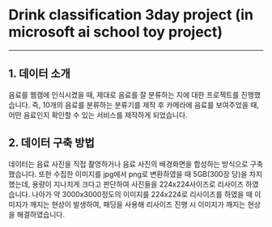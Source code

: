 # Drink classification 3day project (in microsoft ai school toy project)

<hr>

## 1. 데이터 소개
음료를 웹캠에 인식시켰을 때, 제대로 음료를 잘 분류하는 지에 대한 프로젝트를 진행했습니다. 즉, 10개의 음료를 분류하는 분류기를 제작 후 카메라에 음료를 보여주었을 때, 어떤 음료인지 확인할 수 있는 서비스를 제작하게 되었습니다.

## 2. 데이터 구축 방법
데이터는 음료 사진을 직접 촬영하거나 음료 사진의 배경화면을 합성하는 방식으로 구축했습니다. 또한 수집한 이미지를 jpg에서 png로 변환하였을 때 5GB(300장 당)을 차지했는데, 용량이 지나치게 크다고 판단하여 사진들을 224x224사이즈로 리사이즈 하였습니다. 나아가 약 3000x3000정도의 이미지를 224x224로 리사이즈를 하였을 때 이미지가 깨지는 현상이 발생하여, 패딩을 사용해 리사이즈 진행 시 이미지가 깨지는 현상을 해결하였습니다.
